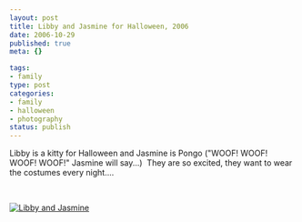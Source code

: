 ```yaml
--- 
layout: post
title: Libby and Jasmine for Halloween, 2006
date: 2006-10-29
published: true
meta: {}

tags: 
- family
type: post
categories: 
- family
- halloween
- photography
status: publish
---
```



Libby is a kitty for Halloween and Jasmine is Pongo ("WOOF! WOOF! WOOF! WOOF!" Jasmine will say...)  They are so excited, they want to wear the costumes every night....



 



[![Libby and Jasmine ](/content/binary/WindowsLiveWriter/LibbyandJasmineforHalloween2007_F1A1/LibbyJazzhalloween_thumb7.jpg)](/content/binary/WindowsLiveWriter/LibbyandJasmineforHalloween2007_F1A1/LibbyJazz-halloween.JPG)

